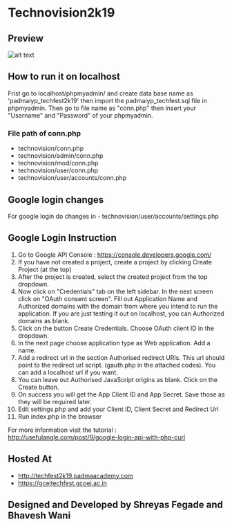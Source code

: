 # Technovision2k19

## Preview

![alt text](http://padmasoft.padmaacademy.com/technovision2k19/home.png)

## How to run it on localhost
Frist go to localhost/phpmyadmin/ and create data base name as 'padmaiyp_techfest2k19' then import the padmaiyp_techfest.sql file in phpmyadmin.
Then go to file name as "conn.php" then insert your "Username" and "Password" of your phpmyadmin.
### File path of conn.php
-	technovision/conn.php
-	technovision/admin/conn.php
-	technovision/mod/conn.php
-	technovision/user/conn.php
-	technovision/user/accounts/conn.php

## Google login changes
For google login do changes in - technovision/user/accounts/settings.php


## Google Login Instruction
1) Go to Google API Console : https://console.developers.google.com/
2) If you have not created a project, create a project by clicking Create Project (at the top)
3) After the project is created, select the created project from the top dropdown.
4) Now click on "Credentials" tab on the left sidebar. In the next screen click on "OAuth consent screen". Fill out Application Name and Authorized domains with the domain from where you intend to run the application. If you are just testing it out on localhost, you can Authorized domains as blank. 
5) Click on the button Create Credentials. Choose OAuth client ID in the dropdown.
6) In the next page choose application type as Web application. Add a name.
7) Add a redirect url in the section Authorised redirect URIs. This url should point to the redirect url script. (gauth.php in the attached codes). You can add a localhost url if you want.
8) You can leave out Authorised JavaScript origins as blank. Click on the Create button.
9) On success you will get the App Client ID and App Secret. Save those as they will be required later.
10) Edit settings.php and add your Client ID, Client Secret and Redirect Url
11) Run index.php in the browser

For more information visit the tutorial : http://usefulangle.com/post/9/google-login-api-with-php-curl


## Hosted At


-   <http://techfest2k19.padmaacademy.com>
-   <https://gcejtechfest.gcoej.ac.in>


## Designed and Developed by Shreyas Fegade and Bhavesh Wani

